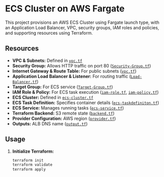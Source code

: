 # ECS Cluster on AWS Fargate

This project provisions an AWS ECS Cluster using Fargate launch type, with an Application Load Balancer, VPC, security groups, IAM roles and policies, and supporting resources using Terraform.

## Resources

- **VPC & Subnets:** Defined in [`vpc.tf`](vpc.tf)
- **Security Group:** Allows HTTP traffic on port 80 ([`Security-Group.tf`](Security-Group.tf))
- **Internet Gateway & Route Table:** For public subnets ([`vpc.tf`](vpc.tf))
- **Application Load Balancer & Listener:** For routing traffic ([`Load-Balancer.tf`](Load-Balancer.tf))
- **Target Group:** For ECS service ([`Target-Group.tf`](Target-Group.tf))
- **IAM Role & Policy:** For ECS task execution ([`iam-role.tf`](iam-role.tf), [`iam-policy.tf`](iam-policy.tf))
- **ECS Cluster:** Defined in [`ecs-cluster.tf`](ecs-cluster.tf)
- **ECS Task Definition:** Specifies container details ([`ecs-taskdefiniton.tf`](ecs-taskdefiniton.tf))
- **ECS Service:** Manages running tasks ([`ecs-service.tf`](ecs-service.tf))
- **Terraform Backend:** S3 remote state ([`backend.tf`](backend.tf))
- **Provider Configuration:** AWS region ([`provider.tf`](provider.tf))
- **Outputs:** ALB DNS name ([`output.tf`](output.tf))

## Usage

1. **Initialize Terraform:**
   ```sh
   terraform init
   terraform validate
   terraform apply 
   